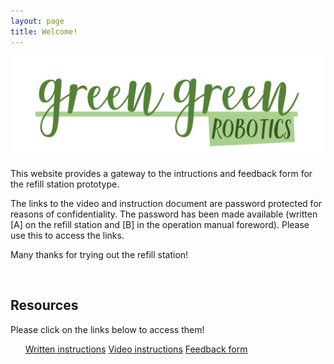 ```yaml
---
layout: page
title: Welcome!
---
```


[![logoPicture](images/green_green_robotics_logo_v1.png)]()


This website provides a gateway to the intructions and feedback form for the refill station prototype.

The links to the video and instruction document are password protected for reasons of confidentiality. The password has been made available (written [A] on the refill station and [B] in the operation manual foreword). Please use this to access the links.

Many thanks for trying out the refill station!

<!--Comment: Paragrpah spacing-->

<br>

<div id="resourcesPanel" class="container p-3 my-3 bg-primary">
<h2>Resources</h2> 
  <p>Please click on the links below to access them!</p>
<ul class="list-group">
  <a href="https://jstrieb.github.io/link-lock/#eyJ2IjoiMC4wLjEiLCJlIjoiYjVRWU5FRzJoVm9aU25zcjdwdEd2eVdIOFkxV24vM0gyNGoyaTVZRVNYa2plQ1hYSEtoSmRNTzBBOE1OZWFaWUJNK2JNZ1lCQWprVDhLTWdCSmU0NldldmVXMEVVSVpHUHVWQzFHTjUrYkwvTStObGIxdWVvMDhvL0NhMDRFdlc2Ymc9IiwiaCI6IlBhc3N3b3JkIGlzIGFscmVhZHkgc2hhcmVkIHdpdGggeW91IHNlcGFyYXRlbHkgKGFuZCBhbHNvIHdyaXR0ZW4gb24gdGhlIHByb3RvdHlwZSByZWZpbGwgc3RhdGlvbikiLCJpIjoiVzM3TngrbVFReEx2YStBTiJ9" target="_blank" class="list-group-item list-group-item-action">Written instructions</a>
  <a href="https://jstrieb.github.io/link-lock/#eyJ2IjoiMC4wLjEiLCJlIjoiQzNoNjFvV2Vkbm1Pa3JpTEYxcWRmcWNPOS9WWDE5TlZnNEN5NlB1VW9NTXA5Zmdkd0NkL2hoN1NHVTg9IiwiaCI6IlBhc3N3b3JkIGlzIG1hZGUgYXZhaWxhYmxlIHRvIHVzZXJzIG9mIHRoZSByZWZpbGwgc3RhdGlvbiAod3JpdHRlbiBvbiByZWZpbGwgc3RhdGlvbiBhbmQgaW4gb3BlcmF0aW9uIG1hbnVhbCkiLCJpIjoiMUUzV1VBT0pVa3NtME1aVCJ9" target="_blank" class="list-group-item list-group-item-action">Video instructions</a>
  <a href="https://forms.gle/fnGcoFX5Y7wbEVjX7" target="_blank" class="list-group-item list-group-item-action">Feedback form</a>
</ul>
</div>

<!--Comment: Paragrpah spacing-->
<br>
<br>
